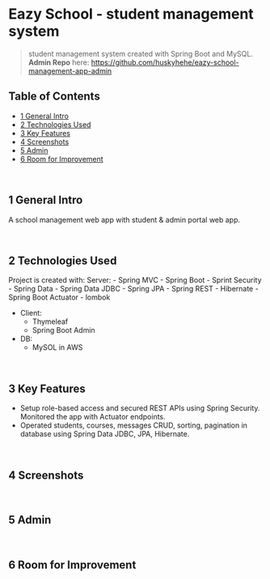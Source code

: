 # Eazy School - student management system
> student management system created with Spring Boot and MySQL.
> <br/>**Admin Repo** here: https://github.com/huskyhehe/eazy-school-management-app-admin

## Table of Contents
* [1 General Intro](#1-general-intro)
* [2 Technologies Used](#2-technologies-used)
* [3 Key Features](#3-key-features)
* [4 Screenshots](#4-screenshots)
* [5 Admin](#5-admin)
* [6 Room for Improvement](#6-room-for-improvement)

<br/>

## 1 General Intro
A school management web app with student & admin portal web app.

<br/>

## 2 Technologies Used
Project is created with:
Server:
    - Spring MVC
    - Spring Boot
    - Sprint Security
    - Spring Data 
        - Spring Data JDBC
        - Spring JPA
        - Spring REST
    - Hibernate
    - Spring Boot Actuator
    - lombok

- Client:
    - Thymeleaf
    - Spring Boot Admin
- DB:
    - MySOL in AWS

<br/>

## 3 Key Features
- Setup role-based access and secured REST APIs using Spring Security. Monitored the app with Actuator endpoints.
- Operated students, courses, messages CRUD, sorting, pagination in database using Spring Data JDBC, JPA, Hibernate.


<br/>

## 4 Screenshots

<br/>

## 5 Admin

<br/>

## 6 Room for Improvement
